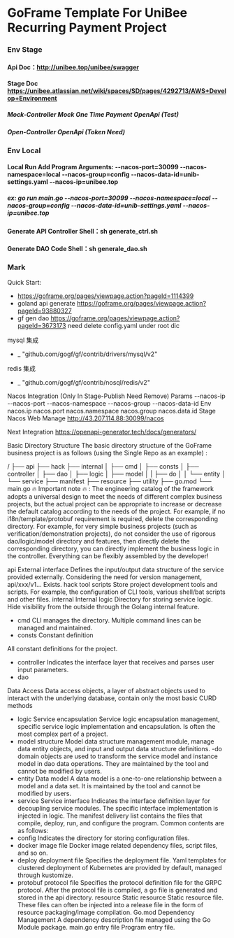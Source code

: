 # GoFrame Template For UniBee Recurring Payment Project

### Env Stage 

#### Api Doc：http://unibee.top/unibee/swagger

#### Stage Doc https://unibee.atlassian.net/wiki/spaces/SD/pages/4292713/AWS+Develop+Environment

##### Mock-Controller Mock One Time Payment OpenApi (Test)

##### Open-Controller OpenApi (Token Need)

### Env Local

#### Local Run Add Program Arguments: --nacos-port=30099 --nacos-namespace=local --nacos-group=config --nacos-data-id=unib-settings.yaml --nacos-ip=unibee.top

##### ex: go run main.go --nacos-port=30099 --nacos-namespace=local --nacos-group=config --nacos-data-id=unib-settings.yaml --nacos-ip=unibee.top

#### Generate API Controller Shell：sh generate_ctrl.sh

#### Generate DAO Code Shell：sh generale_dao.sh


### Mark
Quick Start:

- https://goframe.org/pages/viewpage.action?pageId=1114399
- goland api generate https://goframe.org/pages/viewpage.action?pageId=93880327
- gf gen dao https://goframe.org/pages/viewpage.action?pageId=3673173 need delete config.yaml under root dic

mysql 集成

- \_ "github.com/gogf/gf/contrib/drivers/mysql/v2"

redis 集成

- \_ "github.com/gogf/gf/contrib/nosql/redis/v2"

Nacos Integration (Only In Stage-Publish Need Remove)
Params
--nacos-ip
--nacos-port
--nacos-namespace
--nacos-group
--nacos-data-id
Env
nacos.ip
nacos.port
nacos.namespace
nacos.group
nacos.data.id
Stage Nacos Web Manage
http://43.207.114.88:30099/nacos

Next Integration
https://openapi-generator.tech/docs/generators/

Basic Directory Structure
The basic directory structure of the GoFrame business project is as follows (using the Single Repo as an example) :

/
├── api
├── hack
├── internal
│   ├── cmd
│   ├── consts
│   ├── controller
│   ├── dao
│   ├── logic
│   ├── model
│   |   ├── do
│   │   └── entity
│   └── service
├── manifest
├── resource
├── utility
├── go.mod
└── main.go
🔥 Important note 🔥 : The engineering catalog of the framework adopts a universal design to meet the needs of different complex business projects, but the actual project can be appropriate to increase or decrease the default catalog according to the needs of the project. For example, if no i18n/template/protobuf requirement is required, delete the corresponding directory. For example, for very simple business projects (such as verification/demonstration projects), do not consider the use of rigorous dao/logic/model directory and features, then directly delete the corresponding directory, you can directly implement the business logic in the controller. Everything can be flexibly assembled by the developer!

api External interface Defines the input/output data structure of the service provided externally. Considering the need for version management, api/xxx/v1... Exists.
hack tool scripts Store project development tools and scripts. For example, the configuration of CLI tools, various shell/bat scripts and other files.
internal Internal logic Directory for storing service logic. Hide visibility from the outside through the Golang internal feature.
- cmd CLI manages the directory. Multiple command lines can be managed and maintained.
- consts
  Constant definition

All constant definitions for the project.

- controller Indicates the interface layer that receives and parses user input parameters.
- dao

Data Access Data access objects, a layer of abstract objects used to interact with the underlying database, contain only the most basic CURD methods
- logic Service encapsulation Service logic encapsulation management, specific service logic implementation and encapsulation. Is often the most complex part of a project.
- model structure Model data structure management module, manage data entity objects, and input and output data structure definitions.
  -do domain objects are used to transform the service model and instance model in dao data operations. They are maintained by the tool and cannot be modified by users.
- entity Data model A data model is a one-to-one relationship between a model and a data set. It is maintained by the tool and cannot be modified by users.
- service Service interface Indicates the interface definition layer for decoupling service modules. The specific interface implementation is injected in logic.
  The manifest delivery list contains the files that compile, deploy, run, and configure the program. Common contents are as follows:
- config Indicates the directory for storing configuration files.
- docker image file Docker image related dependency files, script files, and so on.
- deploy deployment file Specifies the deployment file. Yaml templates for clustered deployment of Kubernetes are provided by default, managed through kustomize.
- protobuf protocol file Specifies the protocol definition file for the GRPC protocol. After the protocol file is compiled, a go file is generated and stored in the api directory.
  resource Static resource Static resource file. These files can often be injected into a release file in the form of resource packaging/image compilation.
  Go.mod Dependency Management A dependency description file managed using the Go Module package.
  main.go entry file Program entry file.